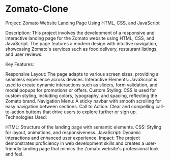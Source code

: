 # Zomato-Clone
Project: Zomato Website Landing Page Using HTML, CSS, and JavaScript

Description:
This project involves the development of a responsive and interactive landing page for the Zomato website using HTML, CSS, and JavaScript. The page features a modern design with intuitive navigation, showcasing Zomato's services such as food delivery, restaurant listings, and user reviews.

Key Features:

Responsive Layout: The page adapts to various screen sizes, providing a seamless experience across devices.
Interactive Elements: JavaScript is used to create dynamic interactions such as sliders, form validation, and modal popups for promotions or offers.
Custom Styling: CSS is used for custom styling, including colors, typography, and spacing, reflecting the Zomato brand.
Navigation Menu: A sticky navbar with smooth scrolling for easy navigation between sections.
Call to Action: Clear and compelling call-to-action buttons that drive users to explore further or sign up.
Technologies Used:

HTML: Structure of the landing page with semantic elements.
CSS: Styling for layout, animations, and responsiveness.
JavaScript: Dynamic interactions and enhanced user experience.
Impact:
The project demonstrates proficiency in web development skills and creates a user-friendly landing page that mimics the Zomato website's professional look and feel.
